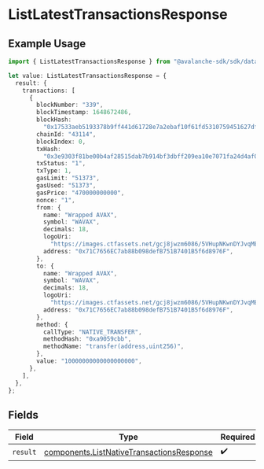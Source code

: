 # ListLatestTransactionsResponse

## Example Usage

```typescript
import { ListLatestTransactionsResponse } from "@avalanche-sdk/sdk/data/models/operations";

let value: ListLatestTransactionsResponse = {
  result: {
    transactions: [
      {
        blockNumber: "339",
        blockTimestamp: 1648672486,
        blockHash:
          "0x17533aeb5193378b9ff441d61728e7a2ebaf10f61fd5310759451627dfca2e7c",
        chainId: "43114",
        blockIndex: 0,
        txHash:
          "0x3e9303f81be00b4af28515dab7b914bf3dbff209ea10e7071fa24d4af0a112d4",
        txStatus: "1",
        txType: 1,
        gasLimit: "51373",
        gasUsed: "51373",
        gasPrice: "470000000000",
        nonce: "1",
        from: {
          name: "Wrapped AVAX",
          symbol: "WAVAX",
          decimals: 18,
          logoUri:
            "https://images.ctfassets.net/gcj8jwzm6086/5VHupNKwnDYJvqMENeV7iJ/fdd6326b7a82c8388e4ee9d4be7062d4/avalanche-avax-logo.svg",
          address: "0x71C7656EC7ab88b098defB751B7401B5f6d8976F",
        },
        to: {
          name: "Wrapped AVAX",
          symbol: "WAVAX",
          decimals: 18,
          logoUri:
            "https://images.ctfassets.net/gcj8jwzm6086/5VHupNKwnDYJvqMENeV7iJ/fdd6326b7a82c8388e4ee9d4be7062d4/avalanche-avax-logo.svg",
          address: "0x71C7656EC7ab88b098defB751B7401B5f6d8976F",
        },
        method: {
          callType: "NATIVE_TRANSFER",
          methodHash: "0xa9059cbb",
          methodName: "transfer(address,uint256)",
        },
        value: "10000000000000000000",
      },
    ],
  },
};
```

## Fields

| Field                                                                                                  | Type                                                                                                   | Required                                                                                               | Description                                                                                            |
| ------------------------------------------------------------------------------------------------------ | ------------------------------------------------------------------------------------------------------ | ------------------------------------------------------------------------------------------------------ | ------------------------------------------------------------------------------------------------------ |
| `result`                                                                                               | [components.ListNativeTransactionsResponse](../../models/components/listnativetransactionsresponse.md) | :heavy_check_mark:                                                                                     | N/A                                                                                                    |